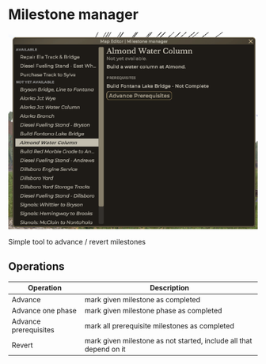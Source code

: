 # Milestone manager

![alt text](Images/milestoneManager.png)

Simple tool to advance / revert milestones

## Operations

| Operation             | Description                                                        |
| --------------------- | ------------------------------------------------------------------ |
| Advance               | mark given milestone as completed                                  |
| Advance one phase     | mark given milestone phase as completed                            |
| Advance prerequisites | mark all prerequisite milestones as completed                      |
| Revert                | mark given milestone as not started, include all that depend on it |
